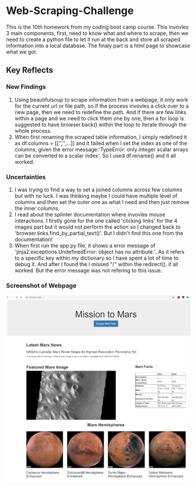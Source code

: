 # Web-Scraping-Challenge
This is the 10th homework from my coding boot camp course.
This invovles 3 main components, first, need to know what and where to scrape, then we need to create a python file to let it run at the back and store all scraped information into a local database. The finaly part is a html page to showcase what we got.

## Key Reflects

### New Findings
1. Using beautifulsoup to scrape information from a webpage, it only work for the current url or file path, so if the process invovles a click over to a new page, then we need to redefine the path. And if there are few links within a page and we need to click them one by one, then a for loop is suggested to have browser.back() within the loop to iterate through the whole process.
2. When first renaming the scraped table information, I simply redefined it as df.columns = [['<col1>','<col2>',...]] and it failed when I set the index as one of the columns, given the error message:'TypeError: only integer scalar arrays can be converted to a scalar index'. So I used df.rename() and it all worked. 

### Uncertainties
1. I was trying to find a way to set a joined columns across few columns but with no luck. I was thinking maybe I could have multiple level of columns and then set the outer one as what I need and then just remove the inner columns.
2. I read about the splinter documentation where invovles mouse interactions. I firstly gone for the one called 'clicking links' for the 4 images part but it would not perform the action so I changed back to 'browser.links.find_by_partial_text()'. But I didn't find this one from the documentation!
3. When first run the app.py file, it shows a error message of 'jinja2.exceptions.UndefinedError: object has no attribute <atrribute name>'. As it refers to a specific key within my dictionary so I have spent a lot of time to debug it. And after I found the I missed "/" within the redirect(), it all worked. But the error message was not refering to this issue.

### Screenshot of Webpage
![screenshot](Screenshot_webpage.PNG)

